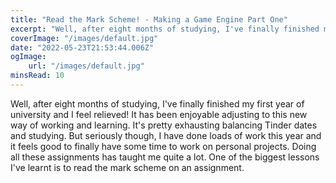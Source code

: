 ```yaml
---
title: "Read the Mark Scheme! - Making a Game Engine Part One"
excerpt: "Well, after eight months of studying, I've finally finished my first year of university and I feel relieved! It has been enjoyable adjusting to this new way of working and learning. It's pretty exhausting balancing Tinder dates and studying"
coverImage: "/images/default.jpg"
date: "2022-05-23T21:53:44.006Z"
ogImage:
    url: "/images/default.jpg"
minsRead: 10
---
```


Well, after eight months of studying, I've finally finished my first year of university and I feel relieved! It has been enjoyable adjusting to this new way of working and learning. It's pretty exhausting balancing Tinder dates and studying. But seriously though, I have done loads of work this year and it feels good to finally have some time to work on personal projects. Doing all these assignments has taught me quite a lot. One of the biggest lessons I've learnt is to read the mark scheme on an assignment.

